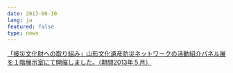```yaml
---
date: 2013-06-10
lang: ja
featured: false
type: news
---
```

<a href="/news/2013/20130425hisai.pdf" target="_blank">
「被災文化財への取り組み」山形文化遺産防災ネットワークの活動紹介パネル展を１階展示室にて開催しました。（期間2013年５月）</a>
